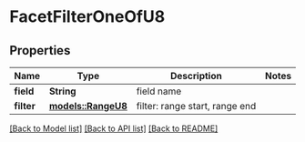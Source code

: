 # FacetFilterOneOfU8

## Properties

Name | Type | Description | Notes
------------ | ------------- | ------------- | -------------
**field** | **String** | field name | 
**filter** | [**models::RangeU8**](RangeU8.md) | filter: range start, range end | 

[[Back to Model list]](../README.md#documentation-for-models) [[Back to API list]](../README.md#documentation-for-api-endpoints) [[Back to README]](../README.md)



